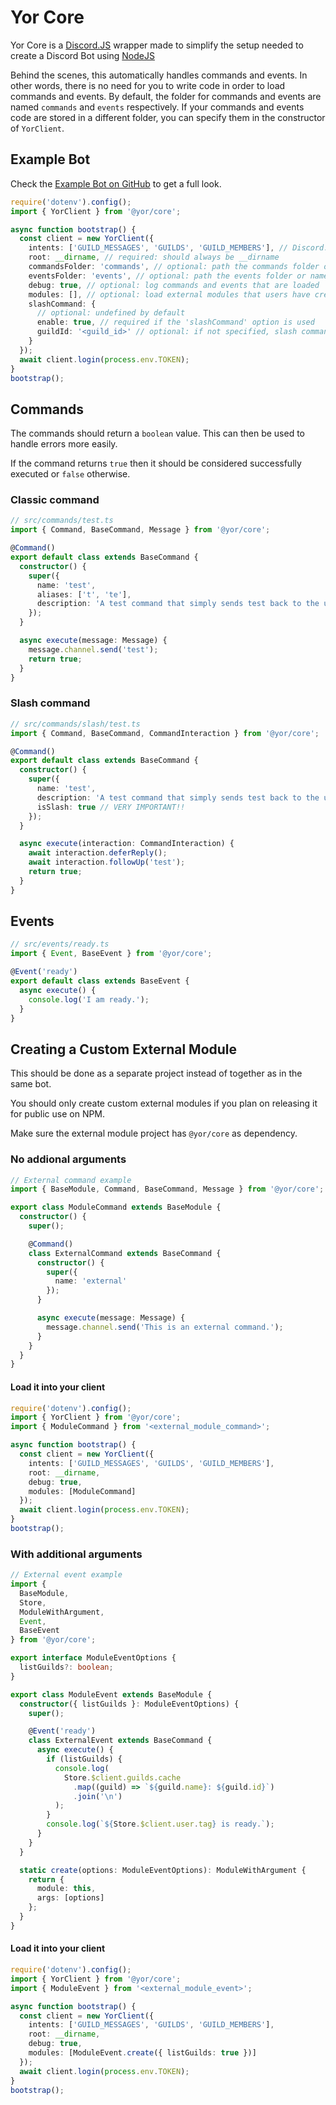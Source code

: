 # Yor Core

Yor Core is a [Discord.JS](https://discord.js.org/) wrapper made to simplify the setup needed to create a Discord Bot using [NodeJS](https://nodejs.org/)

Behind the scenes, this automatically handles commands and events. In other words, there is no need for you to write code in order to load commands and events. By default, the folder for commands and events are named `commands` and `events` respectively. If your commands and events code are stored in a different folder, you can specify them in the constructor of `YorClient`.

## Example Bot

Check the [Example Bot on GitHub](https://github.com/Spimy/yor/tree/main/example) to get a full look.

```ts
require('dotenv').config();
import { YorClient } from '@yor/core';

async function bootstrap() {
  const client = new YorClient({
    intents: ['GUILD_MESSAGES', 'GUILDS', 'GUILD_MEMBERS'], // Discord.JS requires intents for certain endpoint access
    root: __dirname, // required: should always be __dirname
    commandsFolder: 'commands', // optional: path the commands folder or name of the folder if located in src root
    eventsFolder: 'events', // optional: path the events folder or name of the folder if located in src root
    debug: true, // optional: log commands and events that are loaded
    modules: [], // optional: load external modules that users have created and published
    slashCommand: {
      // optional: undefined by default
      enable: true, // required if the 'slashCommand' option is used
      guildId: '<guild_id>' // optional: if not specified, slash commands will be loaded for all guilds that authorized the 'application.commands' scope for the bot
    }
  });
  await client.login(process.env.TOKEN);
}
bootstrap();
```

## Commands

The commands should return a `boolean` value. This can then be used to handle errors more easily.

If the command returns `true` then it should be considered successfully executed or `false` otherwise.

### Classic command

```ts
// src/commands/test.ts
import { Command, BaseCommand, Message } from '@yor/core';

@Command()
export default class extends BaseCommand {
  constructor() {
    super({
      name: 'test',
      aliases: ['t', 'te'],
      description: 'A test command that simply sends test back to the user.'
    });
  }

  async execute(message: Message) {
    message.channel.send('test');
    return true;
  }
}
```

### Slash command

```ts
// src/commands/slash/test.ts
import { Command, BaseCommand, CommandInteraction } from '@yor/core';

@Command()
export default class extends BaseCommand {
  constructor() {
    super({
      name: 'test',
      description: 'A test command that simply sends test back to the user.',
      isSlash: true // VERY IMPORTANT!!
    });
  }

  async execute(interaction: CommandInteraction) {
    await interaction.deferReply();
    await interaction.followUp('test');
    return true;
  }
}
```

## Events

```ts
// src/events/ready.ts
import { Event, BaseEvent } from '@yor/core';

@Event('ready')
export default class extends BaseEvent {
  async execute() {
    console.log('I am ready.');
  }
}
```

## Creating a Custom External Module

This should be done as a separate project instead of together as in the same bot.

You should only create custom external modules if you plan on releasing it for public use on NPM.

Make sure the external module project has `@yor/core` as dependency.

### No addional arguments

```ts
// External command example
import { BaseModule, Command, BaseCommand, Message } from '@yor/core';

export class ModuleCommand extends BaseModule {
  constructor() {
    super();

    @Command()
    class ExternalCommand extends BaseCommand {
      constructor() {
        super({
          name: 'external'
        });
      }

      async execute(message: Message) {
        message.channel.send('This is an external command.');
      }
    }
  }
}
```

#### Load it into your client

```ts
require('dotenv').config();
import { YorClient } from '@yor/core';
import { ModuleCommand } from '<external_module_command>';

async function bootstrap() {
  const client = new YorClient({
    intents: ['GUILD_MESSAGES', 'GUILDS', 'GUILD_MEMBERS'],
    root: __dirname,
    debug: true,
    modules: [ModuleCommand]
  });
  await client.login(process.env.TOKEN);
}
bootstrap();
```

### With additional arguments

```ts
// External event example
import {
  BaseModule,
  Store,
  ModuleWithArgument,
  Event,
  BaseEvent
} from '@yor/core';

export interface ModuleEventOptions {
  listGuilds?: boolean;
}

export class ModuleEvent extends BaseModule {
  constructor({ listGuilds }: ModuleEventOptions) {
    super();

    @Event('ready')
    class ExternalEvent extends BaseCommand {
      async execute() {
        if (listGuilds) {
          console.log(
            Store.$client.guilds.cache
              .map((guild) => `${guild.name}: ${guild.id}`)
              .join('\n')
          );
        }
        console.log(`${Store.$client.user.tag} is ready.`);
      }
    }
  }

  static create(options: ModuleEventOptions): ModuleWithArgument {
    return {
      module: this,
      args: [options]
    };
  }
}
```

#### Load it into your client

```ts
require('dotenv').config();
import { YorClient } from '@yor/core';
import { ModuleEvent } from '<external_module_event>';

async function bootstrap() {
  const client = new YorClient({
    intents: ['GUILD_MESSAGES', 'GUILDS', 'GUILD_MEMBERS'],
    root: __dirname,
    debug: true,
    modules: [ModuleEvent.create({ listGuilds: true })]
  });
  await client.login(process.env.TOKEN);
}
bootstrap();
```
